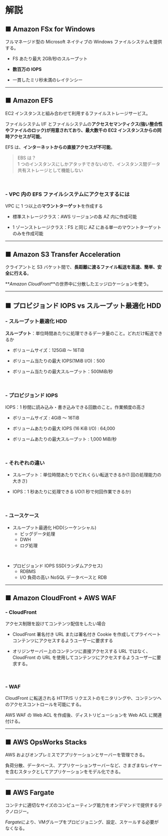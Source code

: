 # 解説

## ■ Amazon FSx for Windows

フルマネージド型の Microsoft ネイティブの Windows ファイルシステムを提供する。

- FS あたり最大 2GB/秒のスループット

- **数百万の IOPS**

- 一貫したミリ秒未満のレイテンシー

---

## ■ Amazon EFS

EC2 インスタンスと組み合わせて利用するファイルストレージサービス。

ファイルシステム I/F とファイルシステムの**アクセスセマンティクス(強い整合性やファイルのロック)が用意されており、最大数千の EC2 インスタンスからの同時アクセスが可能**。

EFS は、**インターネットからの直接アクセスが不可能**。

> EBS は？  
> 1 つのインスタンスにしかアタッチできないので、インスタンス間データ共有ストレージとして機能しない

<br>

### - **VPC 内の EFS ファイルシステムにアクセスするには**

VPC に 1 つ以上の**マウントターゲット**を作成する

- 標準ストレージクラス：AWS リージョンの各 AZ 内に作成可能

- 1 ゾーンストレージクラス：FS と同じ AZ にある単一のマウントターゲットのみを作成可能

---

## ■ Amazon S3 Transfer Acceleration

クライアントと S3 バケット間で、**長距離に渡るファイル転送を高速、簡単、安全に行える**。

**_Amazon CloudFront_**の世界中に分散したエッジロケーションを使う。

---

## ■ プロビジョンド IOPS vs スループット最適化 HDD

### **- スループット最適化 HDD**

**スループット**：単位時間あたりに処理できるデータ量のこと。どれだけ転送できるか

- ボリュームサイズ：125GiB ～ 16TiB

- ボリューム当たりの最大 IOPS(1MiB I/O)：500

- ボリューム当たりの最大スループット：500MiB/秒

<br>

### **- プロビジョンド IOPS**

IOPS：1 秒間に読み込み・書き込みできる回数のこと。作業頻度の高さ

- ボリュームサイズ : 4GiB ～ 16TiB

- ボリュームあたりの最大 IOPS (16 KiB I/O) : 64,000

- ボリュームあたりの最大スループット : 1,000 MiB/秒

<br>

### **- それぞれの違い**

- スループット：単位時間あたりでどれくらい転送できるか(1 回の処理能力の大きさ)

- IOPS：1 秒あたりに処理できる I/O(1 秒で何回作業できるか)

<br>

### **- ユースケース**

- スループット最適化 HDD(シーケンシャル)
  - ビッグデータ処理
  - DWH
  - ログ処理

<br>

- プロビジョンド IOPS SSD(ランダムアクセス)
  - RDBMS
  - I/O 負荷の高い NoSQL データベースと RDB

---

## ■ Amazon CloudFront + AWS WAF

### **- CloudFront**

アクセス制限を設けてコンテンツ配信をしたい場合

- CloudFront 署名付き URL または署名付き Cookie を作成してプライベートコンテンツにアクセスするようユーザーに要求する

- オリジンサーバー上のコンテンツに直接アクセスする URL ではなく、CloudFront の URL を使用してコンテンツにアクセスするようユーザーに要求する。

<br>

### **- WAF**

CloudFront に転送される HTTP/S リクエストのモニタリングや、コンテンツへのアクセスコントロールを可能にする。

AWS WAF の Web ACL を作成後、ディストリビューションを Web ACL に関連付ける。

---

## ■ AWS OpsWorks Stacks

AWS およびオンプレミスでアプリケーションとサーバーを管理できる。

負荷分散、データベース、アプリケーションサーバーなど、さまざまなレイヤーを含むスタックとしてアプリケーションをモデル化できる。

***

## ■ AWS Fargate

コンテナに適切なサイズのコンピューティング能力をオンデマンドで提供するテクノロジー。

*Fargate*により、VMグループをプロビジョニング、設定、スケールする必要がなくなる。